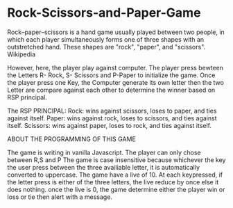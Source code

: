 # Rock-Scissors-and-Paper-Game

Rock–paper–scissors is a hand game usually played between two people, in which each player simultaneously forms one of three shapes with an outstretched hand. These shapes are "rock", "paper", and "scissors". Wikipedia

However, here, the player play against computer. The player press bewteen the Letters R- Rock, S- Scissors and P-Paper to initialize the game. Once the player press one Key, the Computer generate its own letter then the two Letter are compare against each other to determine the winner based on RSP principal.

The RSP PRINCIPAL:
Rock: wins against scissors, loses to paper, and ties against itself.
Paper: wins against rock, loses to scissors, and ties against itself.
Scissors: wins against paper, loses to rock, and ties against itself.

ABOUT THE PROGRAMMING OF THIS GAME

The game is writing in vanilla Javascript.
The player can only chose between R,S and P 
The game is case insensitive because whichever the key the user press between the three availiable letter, it is automatically converted to uppercase.
The game have a live of 10. At each keypressed, if the letter press is either of the three letters, the live reduce by once else it does nothing.
once the live is 0, the game determine either the player win or loss or tie then alert with a message.
